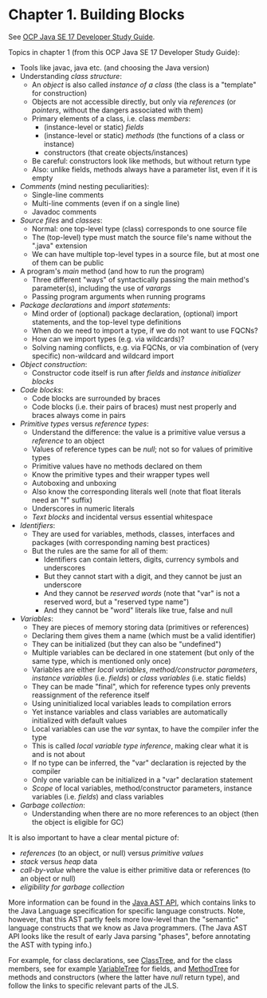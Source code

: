 # Chapter 1. Building Blocks

See [OCP Java SE 17 Developer Study Guide](https://www.amazon.com/Oracle-Certified-Professional-Developer-Study/dp/1119864585/ref=sr_1_1?crid=1GIZNHYFXHAK4&dib=eyJ2IjoiMSJ9.Mz5O0lUSaZhUZ-O1Mi__dRPfXHL9GM_CfZ3JDTz910a2d8XI7Vsfj7zwcywJAfMcubfCglH02m8PwlAk_DORk8SS5460zaDP1fskFDX4sUiFVR4pxE1Ln0VIY-g5awTQaOJKp4t0Y1HchXkrw0HtOeVSHg3dHG8Jql9TibGCj-WeXYyNdMp4zWtgM4EimHpl4wvlJZufvGpNjNEmXIObAd2B1mp1skt5k7v_B-k_Ip4.bRERgxl7gsekO5AihUKuOeT_yoO6Bsg7jHigb4sjHEM&dib_tag=se&keywords=ocp+java+se17&qid=1714573695&sprefix=ocp+java+%2Caps%2C192&sr=8-1).

Topics in chapter 1 (from this OCP Java SE 17 Developer Study Guide):
* Tools like javac, java etc. (and choosing the Java version)
* Understanding *class structure*:
  * An *object* is also called *instance of a class* (the class is a "template" for construction)
  * Objects are not accessible directly, but only via *references* (or *pointers*, without the dangers associated with them)
  * Primary elements of a class, i.e. class *members*:
    * (instance-level or static) *fields*
    * (instance-level or static) *methods* (the functions of a class or instance)
    * constructors (that create objects/instances)
  * Be careful: constructors look like methods, but without return type
  * Also: unlike fields, methods always have a parameter list, even if it is empty
* *Comments* (mind nesting peculiarities):
  * Single-line comments
  * Multi-line comments (even if on a single line)
  * Javadoc comments
* *Source files* and *classes*:
  * Normal: one top-level type (class) corresponds to one source file
  * The (top-level) type must match the source file's name without the ".java" extension
  * We can have multiple top-level types in a source file, but at most one of them can be public
* A program's *main* method (and how to run the program)
  * Three different "ways" of syntactically passing the main method's parameter(s), including the use of *varargs*
  * Passing program arguments when running programs
* *Package declarations* and *import statements*:
  * Mind order of (optional) package declaration, (optional) import statements, and the top-level type definitions
  * When do we need to import a type, if we do not want to use FQCNs?
  * How can we import types (e.g. via wildcards)?
  * Solving naming conflicts, e.g. via FQCNs, or via combination of (very specific) non-wildcard and wildcard import
* *Object construction*:
  * Constructor code itself is run after *fields* and *instance initializer blocks*
* *Code blocks*:
  * Code blocks are surrounded by braces
  * Code blocks (i.e. their pairs of braces) must nest properly and braces always come in pairs
* *Primitive types* versus *reference types*:
  * Understand the difference: the value is a primitive value versus a *reference* to an object
  * Values of reference types can be *null*; not so for values of primitive types
  * Primitive values have no methods declared on them
  * Know the primitive types and their wrapper types well
  * Autoboxing and unboxing
  * Also know the corresponding literals well (note that float literals need an "f" suffix)
  * Underscores in numeric literals
  * *Text blocks* and incidental versus essential whitespace
* *Identifiers*:
  * They are used for variables, methods, classes, interfaces and packages (with corresponding naming best practices)
  * But the rules are the same for all of them:
    * Identifiers can contain letters, digits, currency symbols and underscores
    * But they cannot start with a digit, and they cannot be just an underscore
    * And they cannot be *reserved words* (note that "var" is not a reserved word, but a "reserved type name")
    * And they cannot be "word" literals like true, false and null
* *Variables*:
  * They are pieces of memory storing data (primitives or references)
  * Declaring them gives them a name (which must be a valid identifier)
  * They can be initialized (but they can also be "undefined")
  * Multiple variables can be declared in one statement (but only of the same type, which is mentioned only once)
  * Variables are either *local variables*, *method/constructor parameters*, *instance variables* (i.e. *fields*) or *class variables* (i.e. static fields)
  * They can be made "final", which for reference types only prevents reassignment of the reference itself
  * Using uninitialized local variables leads to compilation errors
  * Yet instance variables and class variables are automatically initialized with default values
  * Local variables can use the *var* syntax, to have the compiler infer the type
  * This is called *local variable type inference*, making clear what it is and is not about
  * If no type can be inferred, the "var" declaration is rejected by the compiler
  * Only one variable can be initialized in a "var" declaration statement
  * *Scope* of local variables, method/constructor parameters, instance variables (i.e. *fields*) and class variables
* *Garbage collection*:
  * Understanding when there are no more references to an object (then the object is eligible for GC)

It is also important to have a clear mental picture of:
* *references* (to an object, or null) versus *primitive values*
* *stack* versus *heap* data
* *call-by-value* where the value is either primitive data or references (to an object or null)
* *eligibility for garbage collection*

More information can be found in the
[Java AST API](https://docs.oracle.com/en/java/javase/17/docs/api/jdk.compiler/com/sun/source/tree/package-summary.html),
which contains links to the Java Language specification for specific language constructs.
Note, however, that this AST partly feels more low-level than the "semantic" language constructs
that we know as Java programmers. (The Java AST API looks like the result of early Java parsing "phases",
before annotating the AST with typing info.)

For example, for class declarations, see
[ClassTree](https://docs.oracle.com/en/java/javase/17/docs/api/jdk.compiler/com/sun/source/tree/ClassTree.html),
and for the class members, see for example
[VariableTree](https://docs.oracle.com/en/java/javase/17/docs/api/jdk.compiler/com/sun/source/tree/VariableTree.html) for fields, and
[MethodTree](https://docs.oracle.com/en/java/javase/17/docs/api/jdk.compiler/com/sun/source/tree/MethodTree.html)
for methods and constructors (where the latter have *null* return type),
and follow the links to specific relevant parts of the JLS.
